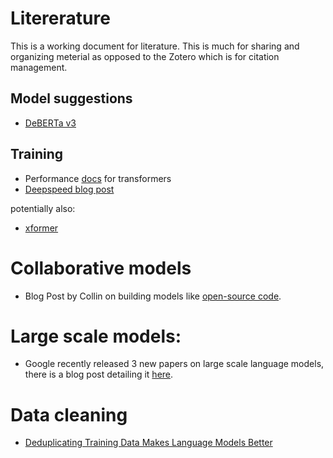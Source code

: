 # Litererature
This is a working document for literature. This is much for sharing and organizing meterial as opposed to the Zotero which is for citation management.

## Model suggestions
- [DeBERTa v3](https://arxiv.org/abs/2111.09543?context=cs)

## Training
- Performance [docs](https://huggingface.co/docs/transformers/performance) for transformers
- [Deepspeed blog post](https://www.deepspeed.ai/news/2021/12/09/deepspeed-moe-nlg.html)

potentially also:
- [xformer](https://devblog.pytorchlightning.ai/part-i-simplifying-transformer-research-with-xformers-lightning-a715737b8ad4)


# Collaborative models
- Blog Post by Collin on building models like [open-source code](https://colinraffel.com/blog/a-call-to-build-models-like-we-build-open-source-software.html).


# Large scale models:
- Google recently released 3 new papers on large scale language models, there is a blog post detailing it [here](https://deepmind.com/blog/article/language-modelling-at-scale).

# Data cleaning
- [Deduplicating Training Data Makes Language Models Better](https://arxiv.org/abs/2107.06499)
